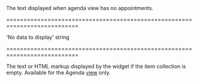 <!--**
/*-------------------------------------------
    Auto-generated file. Do not modify.
-------------------------------------------

**-->
<!--d-->The text displayed when agenda view has no appointments.<!--/d-->
===========================================================================
<!--default-->'No data to display'<!--/default-->
<!--type-->string<!--/type-->
===========================================================================

<!--shortDescription-->
The text or HTML markup displayed by the widget if the item collection is empty. Available for the Agenda [view](/Documentation/ApiReference/UI_Widgets/dxScheduler/Configuration/#views) only.
<!--/shortDescription-->

<!--fullDescription-->

<!--/fullDescription-->